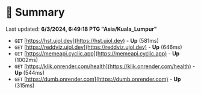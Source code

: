 # 📖 Summary
Last updated: **6/3/2024, 6:49:18 PTG "Asia/Kuala_Lumpur"**

- `GET` [https://hst.ujol.dev](https://hst.ujol.dev) - **Up** (581ms)
- `GET` [https://reddviz.ujol.dev](https://reddviz.ujol.dev) - **Up** (646ms)
- `GET` [https://memeapi.cyclic.app](https://memeapi.cyclic.app) - **Up** (1002ms)
- `GET` [https://klik.onrender.com/health](https://klik.onrender.com/health) - **Up** (544ms)
- `GET` [https://dumb.onrender.com](https://dumb.onrender.com) - **Up** (315ms)
